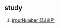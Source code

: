 ## study

1. [inputNumber 결과화면](https://sharryhong.github.io/Front-End-Team/study-sharry/01-inputNumber/counter-sharry.html)
